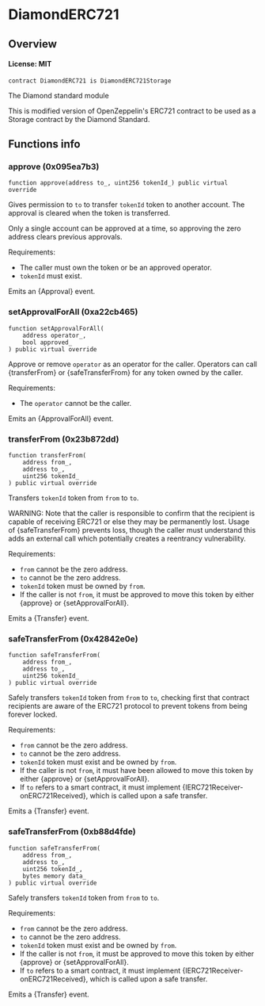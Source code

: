 # DiamondERC721

## Overview

#### License: MIT

```solidity
contract DiamondERC721 is DiamondERC721Storage
```

The Diamond standard module

This is modified version of OpenZeppelin's ERC721 contract to be used as a Storage contract
by the Diamond Standard.
## Functions info

### approve (0x095ea7b3)

```solidity
function approve(address to_, uint256 tokenId_) public virtual override
```

Gives permission to `to` to transfer `tokenId` token to another account.
The approval is cleared when the token is transferred.

Only a single account can be approved at a time, so approving the zero address clears previous approvals.

Requirements:

- The caller must own the token or be an approved operator.
- `tokenId` must exist.

Emits an {Approval} event.
### setApprovalForAll (0xa22cb465)

```solidity
function setApprovalForAll(
    address operator_,
    bool approved_
) public virtual override
```

Approve or remove `operator` as an operator for the caller.
Operators can call {transferFrom} or {safeTransferFrom} for any token owned by the caller.

Requirements:

- The `operator` cannot be the caller.

Emits an {ApprovalForAll} event.
### transferFrom (0x23b872dd)

```solidity
function transferFrom(
    address from_,
    address to_,
    uint256 tokenId_
) public virtual override
```

Transfers `tokenId` token from `from` to `to`.

WARNING: Note that the caller is responsible to confirm that the recipient is capable of receiving ERC721
or else they may be permanently lost. Usage of {safeTransferFrom} prevents loss, though the caller must
understand this adds an external call which potentially creates a reentrancy vulnerability.

Requirements:

- `from` cannot be the zero address.
- `to` cannot be the zero address.
- `tokenId` token must be owned by `from`.
- If the caller is not `from`, it must be approved to move this token by either {approve} or {setApprovalForAll}.

Emits a {Transfer} event.
### safeTransferFrom (0x42842e0e)

```solidity
function safeTransferFrom(
    address from_,
    address to_,
    uint256 tokenId_
) public virtual override
```

Safely transfers `tokenId` token from `from` to `to`, checking first that contract recipients
are aware of the ERC721 protocol to prevent tokens from being forever locked.

Requirements:

- `from` cannot be the zero address.
- `to` cannot be the zero address.
- `tokenId` token must exist and be owned by `from`.
- If the caller is not `from`, it must have been allowed to move this token by either {approve} or {setApprovalForAll}.
- If `to` refers to a smart contract, it must implement {IERC721Receiver-onERC721Received}, which is called upon a safe transfer.

Emits a {Transfer} event.
### safeTransferFrom (0xb88d4fde)

```solidity
function safeTransferFrom(
    address from_,
    address to_,
    uint256 tokenId_,
    bytes memory data_
) public virtual override
```

Safely transfers `tokenId` token from `from` to `to`.

Requirements:

- `from` cannot be the zero address.
- `to` cannot be the zero address.
- `tokenId` token must exist and be owned by `from`.
- If the caller is not `from`, it must be approved to move this token by either {approve} or {setApprovalForAll}.
- If `to` refers to a smart contract, it must implement {IERC721Receiver-onERC721Received}, which is called upon a safe transfer.

Emits a {Transfer} event.